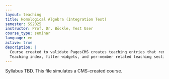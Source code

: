 ```yaml
---
---
layout: teaching
title: Homological Algebra (Integration Test)
semester: SS2025
instructor: Prof. Dr. Böckle, Test User
course_type: seminar
language: en
active: true
description: |
  Course created to validate PagesCMS creates teaching entries that render in the
  Teaching index, filter widgets, and per-member related teaching sections.
---
```


Syllabus TBD. This file simulates a CMS-created course.
